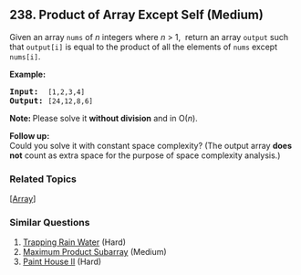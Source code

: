 <!--|This file generated by command(leetcode description); DO NOT EDIT.    |-->
<!--+----------------------------------------------------------------------+-->
<!--|@author    Openset <openset.wang@gmail.com>                           |-->
<!--|@link      https://github.com/openset                                 |-->
<!--|@home      https://github.com/openset/leetcode                        |-->
<!--+----------------------------------------------------------------------+-->

## 238. Product of Array Except Self (Medium)

<p>Given an array <code>nums</code> of <em>n</em> integers where <em>n</em> &gt; 1, &nbsp;return an array <code>output</code> such that <code>output[i]</code> is equal to the product of all the elements of <code>nums</code> except <code>nums[i]</code>.</p>

<p><b>Example:</b></p>

<pre>
<b>Input:</b>  <code>[1,2,3,4]</code>
<b>Output:</b> <code>[24,12,8,6]</code>
</pre>

<p><strong>Note: </strong>Please solve it <strong>without division</strong> and in O(<em>n</em>).</p>

<p><strong>Follow up:</strong><br />
Could you solve it with constant space complexity? (The output array <strong>does not</strong> count as extra space for the purpose of space complexity analysis.)</p>

### Related Topics
  [[Array](https://github.com/openset/leetcode/tree/master/tag/array/README.md)]

### Similar Questions
  1. [Trapping Rain Water](https://github.com/openset/leetcode/tree/master/problems/trapping-rain-water) (Hard)
  1. [Maximum Product Subarray](https://github.com/openset/leetcode/tree/master/problems/maximum-product-subarray) (Medium)
  1. [Paint House II](https://github.com/openset/leetcode/tree/master/problems/paint-house-ii) (Hard)
